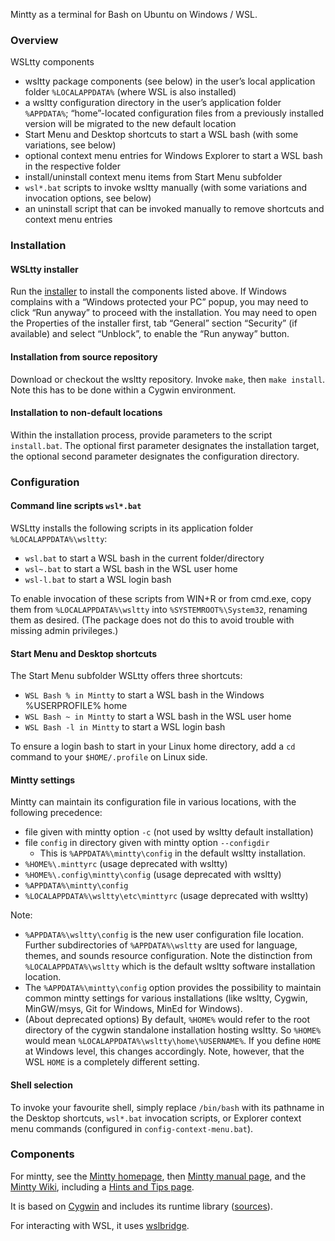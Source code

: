 Mintty as a terminal for Bash on Ubuntu on Windows / WSL.

### Overview ###

WSLtty components
* wsltty package components (see below) in the user’s local application folder 
  `%LOCALAPPDATA%` (where WSL is also installed)
* a wsltty configuration directory in the user’s application folder `%APPDATA%`; 
  “home”-located configuration files from a previously installed version 
  will be migrated to the new default location
* Start Menu and Desktop shortcuts to start a WSL bash (with some variations, see below)
* optional context menu entries for Windows Explorer to start a WSL bash in the respective folder
* install/uninstall context menu items from Start Menu subfolder
* `wsl*.bat` scripts to invoke wsltty manually (with some variations and invocation options, see below)
* an uninstall script that can be invoked manually to remove shortcuts and context menu entries

### Installation ###

#### WSLtty installer ####

Run the [installer](https://github.com/mintty/wsltty/releases) to install 
the components listed above.
If Windows complains with a “Windows protected your PC” popup, 
you may need to click “Run anyway” to proceed with the installation.
You may need to open the Properties of the installer first, tab “General” 
section “Security” (if available) and select “Unblock”, 
to enable the “Run anyway” button.

#### Installation from source repository ####

Download or checkout the wsltty repository.
Invoke `make`, then `make install`.
Note this has to be done within a Cygwin environment.

#### Installation to non-default locations ####

Within the installation process, provide parameters to the script `install.bat`.
The optional first parameter designates the installation target,
the optional second parameter designates the configuration directory.

### Configuration ###

#### Command line scripts `wsl*.bat` ####

WSLtty installs the following scripts in its application folder `%LOCALAPPDATA%\wsltty`:
* `wsl.bat` to start a WSL bash in the current folder/directory
* `wsl~.bat` to start a WSL bash in the WSL user home
* `wsl-l.bat` to start a WSL login bash

To enable invocation of these scripts from WIN+R or from cmd.exe, 
copy them from `%LOCALAPPDATA%\wsltty` into `%SYSTEMROOT%\System32`, 
renaming them as desired.
(The package does not do this to avoid trouble with missing admin privileges.)

#### Start Menu and Desktop shortcuts ####

The Start Menu subfolder WSLtty offers three shortcuts:
* `WSL Bash % in Mintty` to start a WSL bash in the Windows %USERPROFILE% home
* `WSL Bash ~ in Mintty` to start a WSL bash in the WSL user home
* `WSL Bash -l in Mintty` to start a WSL login bash

To ensure a login bash to start in your Linux home directory, 
add a `cd` command to your `$HOME/.profile` on Linux side.

#### Mintty settings ####

Mintty can maintain its configuration file in various locations, 
with the following precedence:
* file given with mintty option `-c` (not used by wsltty default installation)
* file `config` in directory given with mintty option `--configdir`
  * This is `%APPDATA%\mintty\config` in the default wsltty installation.
* `%HOME%\.minttyrc` (usage deprecated with wsltty)
* `%HOME%\.config\mintty\config` (usage deprecated with wsltty)
* `%APPDATA%\mintty\config`
* `%LOCALAPPDATA%\wsltty\etc\minttyrc` (usage deprecated with wsltty)

Note:
* `%APPDATA%\wsltty\config` is the new user configuration file location. 
  Further subdirectories of `%APPDATA%\wsltty` are used for language, 
  themes, and sounds resource configuration. 
  Note the distinction from `%LOCALAPPDATA%\wsltty` which is the default 
  wsltty software installation location.
* The `%APPDATA%\mintty\config` option provides the possibility to 
  maintain common mintty settings for various installations (like 
  wsltty, Cygwin, MinGW/msys, Git for Windows, MinEd for Windows).
* (About deprecated options) By default, `%HOME%` would refer to the 
  root directory of the cygwin standalone installation hosting wsltty. 
  So `%HOME%` would mean `%LOCALAPPDATA%\wsltty\home\%USERNAME%`.
  If you define `HOME` at Windows level, this changes accordingly.
  Note, however, that the WSL `HOME` is a completely different setting.

#### Shell selection ####

To invoke your favourite shell, simply replace `/bin/bash` with its pathname 
in the Desktop shortcuts, `wsl*.bat` invocation scripts, 
or Explorer context menu commands (configured in `config-context-menu.bat`).

### Components ###

For mintty, see the [Mintty homepage](http://mintty.github.io/), 
then [Mintty manual page](http://mintty.github.io/mintty.1.html), 
and the [Mintty Wiki](https://github.com/mintty/mintty/wiki), 
including a [Hints and Tips page](https://github.com/mintty/mintty/wiki/Tips).

It is based on [Cygwin](http://cygwin.com) 
and includes its runtime library ([sources](http://mirrors.dotsrc.org/cygwin/x86/release/cygwin)).

For interacting with WSL, it uses [wslbridge](https://github.com/rprichard/wslbridge).

